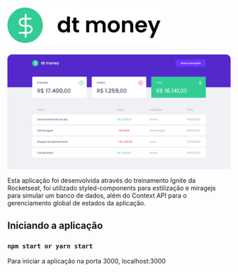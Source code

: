 # ![Logo dtmoney](./public/logo-dtmoney.svg)

![print dtmoney](./public/print.png)

Esta aplicação foi desenvolvida através do treinamento Ignite da Rocketseat,
foi utilizado styled-components para estilização e miragejs para simular um banco de dados, além do Context API para o gerenciamento global de estados da aplicação.

## Iniciando a aplicação

### `npm start or yarn start`

Para iniciar a aplicação na porta 3000, localhost:3000

